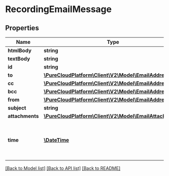 # RecordingEmailMessage

## Properties
Name | Type | Description | Notes
------------ | ------------- | ------------- | -------------
**htmlBody** | **string** |  | [optional] 
**textBody** | **string** |  | [optional] 
**id** | **string** |  | [optional] 
**to** | [**\PureCloudPlatform\Client\V2\Model\EmailAddress[]**](EmailAddress.md) |  | [optional] 
**cc** | [**\PureCloudPlatform\Client\V2\Model\EmailAddress[]**](EmailAddress.md) |  | [optional] 
**bcc** | [**\PureCloudPlatform\Client\V2\Model\EmailAddress[]**](EmailAddress.md) |  | [optional] 
**from** | [**\PureCloudPlatform\Client\V2\Model\EmailAddress**](EmailAddress.md) |  | [optional] 
**subject** | **string** |  | [optional] 
**attachments** | [**\PureCloudPlatform\Client\V2\Model\EmailAttachment[]**](EmailAttachment.md) |  | [optional] 
**time** | [**\DateTime**](\DateTime.md) | Date time is represented as an ISO-8601 string. For example: yyyy-MM-ddTHH:mm:ss.SSSZ | [optional] 

[[Back to Model list]](../README.md#documentation-for-models) [[Back to API list]](../README.md#documentation-for-api-endpoints) [[Back to README]](../README.md)



